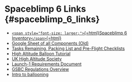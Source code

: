 # Spaceblimp 6 Links {#spaceblimp_6_links}

-   [`<span style="font-size: larger;">`{=html}Spaceblimp 6
    Inventory`</span>`{=html}](HacDC_Spaceblimp_6/Inventory)
-   [Google Sheet of all Components
    (Old)](https://docs.google.com/spreadsheets/d/1pbtn7ECg-q11PLaRodAbiNXFW9PaxQSlg8VCRAd21Sg/edit?usp=sharing)
-   [Tasks Remaining, Packing List and Pre-Flight
    Checklists](https://docs.google.com/spreadsheets/d/1BQv9Xoai6OZGo2BUsdv4KgaQJMtmi-Nc9BOMlU3g7ck/edit#gid=305391310)
-   [High Altitude Balloon
    Tutorial](http://www.societyofrobots.com/space_balloon_index.shtml)
-   [UK High Altitude Society](https://ukhas.org.uk/start)
-   [Launch-1 Requirements
    Document](https://docs.google.com/document/d/1EGhUQox9DJGGkCbgrxbmYndZsCYtG07EMc2XpRJeM9E/edit?usp=sharing)
-   [GSBC Regulations
    Overview](http://community.balloonchallenge.org/t/regulations-overview-including-contacting-the-us-faa/676)
-   [Intro to ballooning](http://www.daveakerman.com/?p=1732)
